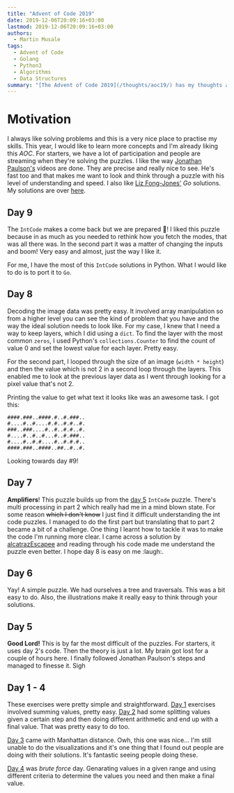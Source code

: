 ```yaml
---
title: "Advent of Code 2019"
date: 2019-12-06T20:09:16+03:00
lastmod: 2019-12-06T20:09:16+03:00
authors:
  - Martin Musale
tags:
  - Advent of Code
  - Golang
  - Python3
  - Algorithms
  - Data Structures
summary: "[The Advent of Code 2019](/thoughts/aoc19/) has my thoughts about the daily [exercises](https://adventofcode.com/) which I'm currently attempting to solve with both _Go_ and _Python 3_."
---
```


# Motivation

I always like solving problems and this is a very nice place to practise my skills. This year, I would like to learn more concepts and I'm already liking this _AOC_. For starters, we have a lot of participation and people are streaming when they're solving the puzzles. I like the way [Jonathan Paulson's](https://www.youtube.com/channel/UCuWLIm0l4sDpEe28t41WITA/videos) videos are done. They are precise and really nice to see. He's fast too and that makes me want to look and think through a puzzle with his level of understanding and speed. I also like [Liz Fong-Jones'](https://www.twitch.tv/lizthegrey) _Go_ solutions. My solutions are over [here](https://github.com/musale/advent-of-code-2019).

## Day 9

The `IntCode` makes a come back but we are prepared :fork_and_knife:! I liked this puzzle because in as much as you needed to rethink how you fetch the modes, that was all there was. In the second part it was a matter of changing the inputs and boom! Very easy and almost, just the way I like it.

For me, I have the most of this `IntCode` solutions in Python. What I would like to do is to port it to `Go`.

## Day 8

Decoding the image data was pretty easy. It involved array manipulation so from a higher level you can see the kind of problem that you have and the way the ideal solution needs to look like. For my case, I knew that I need a way to keep layers, which I did using a `dict`. To find the layer with the most common `zeros`, I used Python's `collections.Counter` to find the count of value 0 and set the lowest value for each layer. Pretty easy.

For the second part, I looped through the size of an image (`width * height`) and then the value which is not 2 in a second loop through the layers. This enabled me to look at the previous layer data as I went through looking for a pixel value that's not 2.

Printing the value to get what text it looks like was an awesome task. I got this:

    ####.###..####.#..#.###..
    #....#..#....#.#..#.#..#.
    ###..###....#..#..#.#..#.
    #....#..#..#...#..#.###..
    #....#..#.#....#..#.#.#..
    ####.###..####..##..#..#.

Looking towards day #9!

## Day 7

**Amplifiers**! This puzzle builds up from the [day 5](https://adventofcode.com/2019/day/5) `IntCode` puzzle. There's multi processing in part 2 which really had me in a mind blown state. For some reason ~~which I don't know~~ I just find it difficult understanding the int code puzzles. I managed to do the first part but translating that to part 2 became a bit of a challenge. One thing I learnt how to tackle it was to make the code I'm running more clear. I came across a solution by [alcatrazEscapee](https://github.com/alcatrazEscapee/AdventofCode/blob/master/2019/day7/day7.py) and reading through his code made me understand the puzzle even better. I hope day 8 is easy on me :laugh:.

## Day 6

Yay! A simple puzzle. We had ourselves a tree and traversals. This was a bit easy to do. Also, the illustrations make it really easy to think through your solutions.

## Day 5

**Good Lord!** This is by far the most difficult of the puzzles. For starters, it uses day 2's code. Then the theory is just a lot. My brain got lost for a couple of hours here. I finally followed Jonathan Paulson's steps and managed to finesse it. Sigh

## Day 1 - 4

These exercises were pretty simple and straightforward. [Day 1](https://adventofcode.com/2019/day/1) exercises involved summing values, pretty easy. [Day 2](https://adventofcode.com/2019/day/2) had some splitting values given a certain step and then doing different arithmetic and end up with a final value. That was pretty easy to do too.

[Day 3](https://adventofcode.com/2019/day/3) came with Manhattan distance. Owh, this one was nice... I'm still unable to do the visualizations and it's one thing that I found out people are doing with their solutions. It's fantastic seeing people doing these.

[Day 4](https://adventofcode.com/2019/day/4) was _brute force_ day. Genarating values in a given range and using different criteria to determine the values you need and then make a final value.
